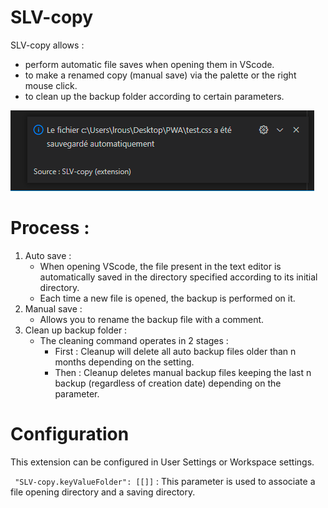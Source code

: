 # SLV-copy

SLV-copy allows :
* perform automatic file saves when opening them in VScode.
* to make a renamed copy (manual save) via the palette or the right mouse click.
* to clean up the backup folder according to certain parameters.

![Annotated code](https://raw.githubusercontent.com/BlueStier/SLV-copy/main/img/conf_save.PNG)

# Process :
1. Auto save :
   * When opening VScode, the file present in the text editor is automatically saved in the directory specified according to its initial directory.
   * Each time a new file is opened, the backup is performed on it.
2. Manual save :
   * Allows you to rename the backup file with a comment.
3. Clean up backup folder :
   * The cleaning command operates in 2 stages :
     * First :  Cleanup will delete all auto backup files older than n months depending on the setting.
     * Then :   Cleanup deletes manual backup files keeping the last n backup (regardless of creation date) depending on the parameter. 



# Configuration

This extension can be configured in User Settings or Workspace settings.

` "SLV-copy.keyValueFolder": [[]]` : 
This parameter is used to associate a file opening directory and a saving directory.
